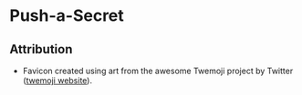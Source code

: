 # Push-a-Secret

## Attribution

* Favicon created using art from the awesome Twemoji project by Twitter ([twemoji website]).

[twemoji website]: https://twemoji.twitter.com/